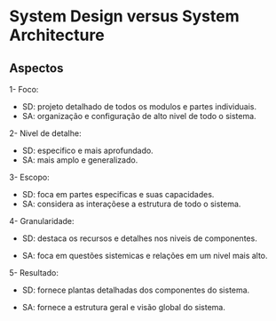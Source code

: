 # System Design versus System Architecture

## Aspectos

1- Foco:

* SD: projeto detalhado de todos os modulos e partes individuais.
* SA: organização e configuração de alto nivel de todo o sistema.

2- Nivel de detalhe:

* SD: especifico e mais aprofundado.
* SA: mais amplo e generalizado.

3- Escopo:

* SD: foca em partes especificas e suas capacidades.
* SA: considera as interaçõese a estrutura de todo o sistema.

4- Granularidade:

* SD: destaca os recursos e detalhes nos niveis de componentes.

* SA: foca em questões sistemicas e relações em um nivel mais alto.

5- Resultado:

* SD: fornece plantas detalhadas dos componentes do sistema.

* SA: fornece a estrutura geral e visão global do sistema.
